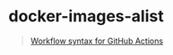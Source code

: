 # docker-images-alist

> [Workflow syntax for GitHub Actions](https://docs.github.com/en/actions/learn-github-actions/workflow-syntax-for-github-actions)  
